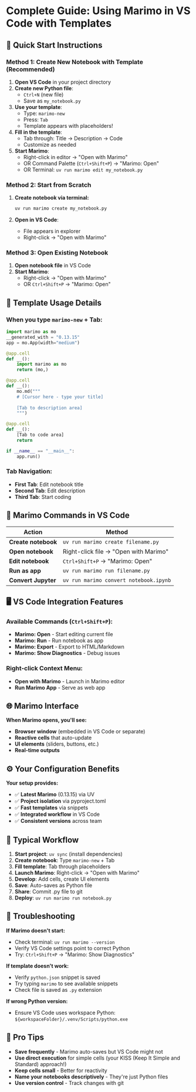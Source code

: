 # Complete Guide: Using Marimo in VS Code with Templates

## 🚀 Quick Start Instructions

### Method 1: Create New Notebook with Template (Recommended)

1. **Open VS Code** in your project directory
2. **Create new Python file**:
   - `Ctrl+N` (new file)
   - Save as `my_notebook.py`
3. **Use your template**:
   - Type: `marimo-new`
   - Press: `Tab`
   - Template appears with placeholders!
4. **Fill in the template**:
   - Tab through: Title → Description → Code
   - Customize as needed
5. **Start Marimo**:
   - Right-click in editor → "Open with Marimo"
   - OR Command Palette (`Ctrl+Shift+P`) → "Marimo: Open"
   - OR Terminal: `uv run marimo edit my_notebook.py`

### Method 2: Start from Scratch

1. **Create notebook via terminal:** 

   ```bash
   uv run marimo create my_notebook.py
   ```

2. **Open in VS Code**:
   - File appears in explorer
   - Right-click → "Open with Marimo"

### Method 3: Open Existing Notebook

1. **Open notebook file** in VS Code
2. **Start Marimo**:
   - Right-click → "Open with Marimo"
   - OR `Ctrl+Shift+P` → "Marimo: Open"

## 📝 Template Usage Details

### When you type `marimo-new` + Tab:

```python
import marimo as mo
__generated_with = "0.13.15"
app = mo.App(width="medium")

@app.cell
def __():
    import marimo as mo
    return (mo,)

@app.cell 
def __():
    mo.md("""
    # [Cursor here - type your title]
    
    [Tab to description area]
    """)

@app.cell
def __():
    [Tab to code area]
    return

if __name__ == "__main__":
    app.run()
```

### **Tab Navigation:**

- **First Tab**: Edit notebook title
- **Second Tab**: Edit description  
- **Third Tab**: Start coding

## 🔧 Marimo Commands in VS Code

| Action | Method |
|--------|--------|
| **Create notebook** | `uv run marimo create filename.py` |
| **Open notebook** | Right-click file → "Open with Marimo" |
| **Edit notebook** | `Ctrl+Shift+P` → "Marimo: Open" |
| **Run as app** | `uv run marimo run filename.py` |
| **Convert Jupyter** | `uv run marimo convert notebook.ipynb` |

## 🖥️ VS Code Integration Features

### **Available Commands (`Ctrl+Shift+P`):**

- **Marimo: Open** - Start editing current file
- **Marimo: Run** - Run notebook as app
- **Marimo: Export** - Export to HTML/Markdown
- **Marimo: Show Diagnostics** - Debug issues

### **Right-click Context Menu:**

- **Open with Marimo** - Launch in Marimo editor
- **Run Marimo App** - Serve as web app

## 🌐 Marimo Interface

**When Marimo opens, you'll see:**

- **Browser window** (embedded in VS Code or separate)
- **Reactive cells** that auto-update
- **UI elements** (sliders, buttons, etc.)
- **Real-time outputs**

## ⚙️ Your Configuration Benefits

**Your setup provides:**

- ✅ **Latest Marimo** (0.13.15) via UV
- ✅ **Project isolation** via pyproject.toml
- ✅ **Fast templates** via snippets
- ✅ **Integrated workflow** in VS Code
- ✅ **Consistent versions** across team

## 🔄 Typical Workflow

1. **Start project**: `uv sync` (install dependencies)
2. **Create notebook**: Type `marimo-new` + Tab
3. **Fill template**: Tab through placeholders
4. **Launch Marimo**: Right-click → "Open with Marimo"
5. **Develop**: Add cells, create UI elements
6. **Save**: Auto-saves as Python file
7. **Share**: Commit .py file to git
8. **Deploy**: `uv run marimo run notebook.py`

## 🚨 Troubleshooting

**If Marimo doesn't start:**

- Check terminal: `uv run marimo --version`
- Verify VS Code settings point to correct Python
- Try: `Ctrl+Shift+P` → "Marimo: Show Diagnostics"

**If template doesn't work:**

- Verify `python.json` snippet is saved
- Try typing `marimo` to see available snippets
- Check file is saved as `.py` extension

**If wrong Python version:**

- Ensure VS Code uses workspace Python: `${workspaceFolder}/.venv/Scripts/python.exe`

## 🎯 Pro Tips

- **Save frequently** - Marimo auto-saves but VS Code might not
- **Use direct execution** for simple cells (your KISS (Keep It Simple and Standard) approach!)
- **Keep cells small** - Better for reactivity
- **Name your notebooks descriptively** - They're just Python files
- **Use version control** - Track changes with git